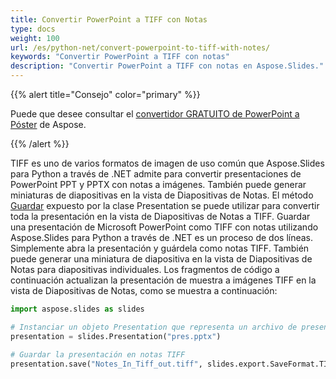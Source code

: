 ```yaml
---
title: Convertir PowerPoint a TIFF con Notas
type: docs
weight: 100
url: /es/python-net/convert-powerpoint-to-tiff-with-notes/
keywords: "Convertir PowerPoint a TIFF con notas"
description: "Convertir PowerPoint a TIFF con notas en Aspose.Slides."
---
```


{{% alert title="Consejo" color="primary" %}}

Puede que desee consultar el [convertidor GRATUITO de PowerPoint a Póster](https://products.aspose.app/slides/conversion/convert-ppt-to-poster-online) de Aspose.

{{% /alert %}}

TIFF es uno de varios formatos de imagen de uso común que Aspose.Slides para Python a través de .NET admite para convertir presentaciones de PowerPoint PPT y PPTX con notas a imágenes. También puede generar miniaturas de diapositivas en la vista de Diapositivas de Notas. El método [Guardar](https://reference.aspose.com/slides/python-net/aspose.slides/presentation/) expuesto por la clase Presentation se puede utilizar para convertir toda la presentación en la vista de Diapositivas de Notas a TIFF. Guardar una presentación de Microsoft PowerPoint como TIFF con notas utilizando Aspose.Slides para Python a través de .NET es un proceso de dos líneas. Simplemente abra la presentación y guárdela como notas TIFF. También puede generar una miniatura de diapositiva en la vista de Diapositivas de Notas para diapositivas individuales. Los fragmentos de código a continuación actualizan la presentación de muestra a imágenes TIFF en la vista de Diapositivas de Notas, como se muestra a continuación:

```py
import aspose.slides as slides

# Instanciar un objeto Presentation que representa un archivo de presentación
presentation = slides.Presentation("pres.pptx")

# Guardar la presentación en notas TIFF
presentation.save("Notes_In_Tiff_out.tiff", slides.export.SaveFormat.TIFF)
```